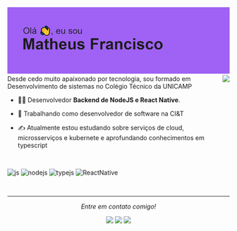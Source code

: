 <img src="/header.png">
<img align='right' src="https://github-readme-stats.vercel.app/api?username=theusf&show_icons=true&theme=dracula" >
<br/>
Desde cedo muito apaixonado por tecnologia, sou formado em Desenvolvimento de sistemas no Colégio Técnico da UNICAMP 

- 👨‍💻 Desenvolvedor **Backend de NodeJS e React Native**.

- 💼 Trabalhando como desenvolvedor de software na CI&T

- ✍ Atualmente estou estudando sobre serviços de cloud, microsserviços e kubernete e aprofundando conhecimentos em typescript

<br/>

![js](https://img.shields.io/badge/JavaScript-F7DF1E?style=for-the-badge&logo=javascript&logoColor=black)
![nodejs](https://img.shields.io/badge/Node.js-43853D?style=for-the-badge&logo=node.js&logoColor=white)
![typejs](https://img.shields.io/badge/TypeScript-007ACC?style=for-the-badge&logo=typescript&logoColor=white)
![ReactNative](https://img.shields.io/badge/React_Native-20232A?style=for-the-badge&logo=react&logoColor=61DAFB)

<br/>
<hr>

<p align="center">
      <i>Entre em contato comigo!</i> 
</p>

<p align="center">
  
  <a href="mailto:mathfranciscosantos@gmail.com" alt="Gmail">
  <img src="https://img.shields.io/badge/-Gmail-FF0000?style=flat-square&labelColor=FF0000&logo=gmail&logoColor=white&link=mailto:mathfranciscosantos@gmail.com" /></a>

  <a href="https://www.linkedin.com/in/mathfranciscosantos/" alt="Linkedin">
  <img src="https://img.shields.io/badge/-Linkedin-0e76a8?style=flat-square&logo=Linkedin&logoColor=white&link=https://www.linkedin.com/in/mathfranciscosantos/" /></a>

  <a href="https://api.whatsapp.com/send/?phone=5519988161723&text" alt="WhatsApp">
  <img src="https://img.shields.io/badge/-WhatsApp-25d366?style=flat-square&labelColor=25d366&logo=whatsapp&logoColor=white&link=https://api.whatsapp.com/send/?phone=5519988161723&text"/></a>



</p>  
